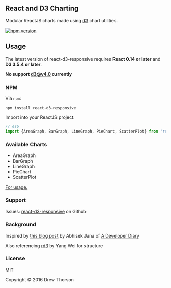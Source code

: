 ## React and D3 Charting

Modular ReactJS charts made using [d3](https://d3js.org/) chart utilities.

[![npm version](https://badge.fury.io/js/react-d3-responsive.svg)](https://badge.fury.io/js/react-d3-responsive)

## Usage

The latest version of react-d3-responsive requires **React 0.14 or later** and **D3 3.5.4 or later**.

**No support d3@v4.0 currently**

### NPM
Via `npm`:

```
npm install react-d3-responsive
```

Import into your ReactJS project:

```js
// es6
import {AreaGraph, BarGraph, LineGraph, PieChart, ScatterPlot} from 'react-d3-responsive';
```

### Available Charts

* AreaGraph
* BarGraph
* LineGraph
* PieChart
* ScatterPlot

[For usage.](https://cox-auto-kc.github.io/react-d3-responsive/)

### Support
Issues: [react-d3-responsive](https://github.com/cox-auto-kc/react-d3-responsive/issues) on Github

### Background
Inspired by [this blog post](http://www.adeveloperdiary.com/react-js/create-reusable-charts-react-d3-part1/) by Abhisek Jana of [A Developer Diary](http://www.adeveloperdiary.com/)

Also referencing [rd3](https://github.com/yang-wei/rd3) by Yang Wei for structure

### License
MIT

Copyright &copy; 2016 Drew Thorson


